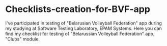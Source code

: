 # Checklists-creation-for-BVF-app
I've participated in testing of "Belarusian Volleyball Federation" app during my studying at Software Testing Laboratory, EPAM Systems. Here you can find my checklist for testing of  "Belarussian Volleyball Federation" app, "Clubs" module.
